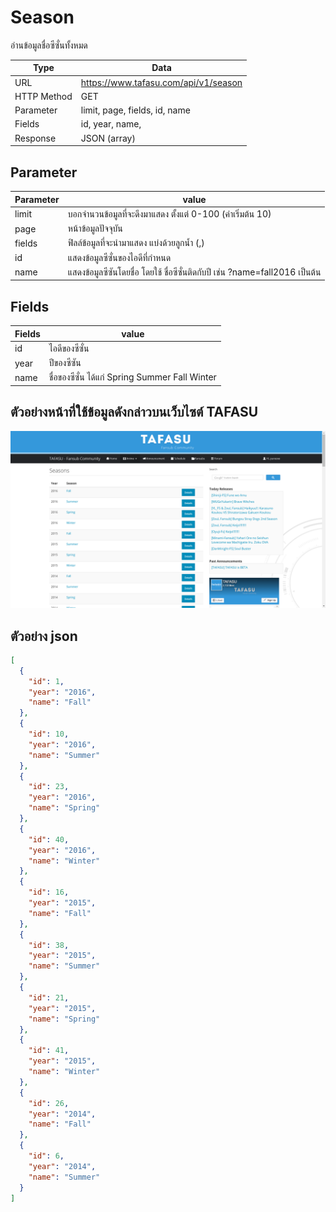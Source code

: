 # Season
อ่านข้อมูลชื่อซีซั่นทั้งหมด

Type | Data
--- | ---
URL | https://www.tafasu.com/api/v1/season
HTTP Method | GET
Parameter | limit, page, fields, id, name
Fields |id, year, name,
Response | JSON (array)

## Parameter
Parameter | value
--- | ---
limit | บอกจำนวนข้อมูลที่จะดึงมาแสดง ตั้งแต่ 0-100 (ค่าเริ่มต้น 10)
page | หน้าข้อมูลปัจจุบัน
fields | ฟิลล์ข้อมูลที่จะนำมาแสดง แบ่งด้วยลูกน้ำ (,)
id | แสดงข้อมูลซีซั่นของไอดีที่กำหนด
name | แสดงข้อมูลซีซันโดยชื่อ โดยใช้ ชื่อซีซั่นติดกับปี เช่น ?name=fall2016 เป็นต้น

## Fields
Fields| value
--- | ---
id | ไอดีของซีซั่น
year | ปีของซีซัน
name | ชื่อของซีซั่น ได้แก่ Spring Summer Fall Winter


## ตัวอย่างหน้าที่ใช้ข้อมูลดังกล่าวบนเว็บไซต์ TAFASU
![](/images/preview_season.png)

## ตัวอย่าง json
```json
[
  {
    "id": 1,
    "year": "2016",
    "name": "Fall"
  },
  {
    "id": 10,
    "year": "2016",
    "name": "Summer"
  },
  {
    "id": 23,
    "year": "2016",
    "name": "Spring"
  },
  {
    "id": 40,
    "year": "2016",
    "name": "Winter"
  },
  {
    "id": 16,
    "year": "2015",
    "name": "Fall"
  },
  {
    "id": 38,
    "year": "2015",
    "name": "Summer"
  },
  {
    "id": 21,
    "year": "2015",
    "name": "Spring"
  },
  {
    "id": 41,
    "year": "2015",
    "name": "Winter"
  },
  {
    "id": 26,
    "year": "2014",
    "name": "Fall"
  },
  {
    "id": 6,
    "year": "2014",
    "name": "Summer"
  }
]
```
